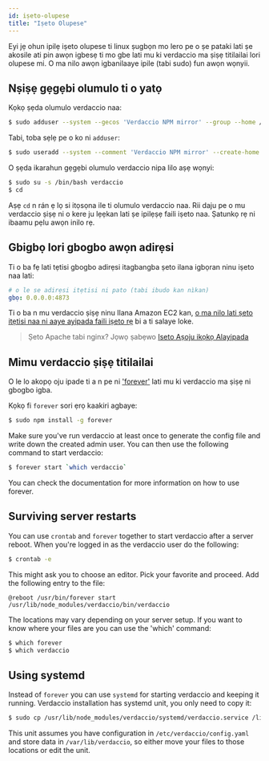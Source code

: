 ```yaml
---
id: iṣeto-olupese
title: "Iṣeto Olupese"
---
```


Eyi jẹ ohun ipilẹ iṣeto olupese ti linux ṣugbọn mo lero pe o ṣe pataki lati ṣe akosile ati pin awọn igbesẹ ti mo gbe lati mu ki verdaccio ma ṣiṣẹ titilailai lori olupese mi. O ma nilo awọn igbanilaaye ipile (tabi sudo) fun awọn wọnyii.

## Nṣiṣẹ gẹgẹbi olumulo ti o yatọ

Kọkọ ṣẹda olumulo verdaccio naa:

```bash
$ sudo adduser --system --gecos 'Verdaccio NPM mirror' --group --home /var/lib/verdaccio verdaccio
```

Tabi, toba sẹlẹ pe o ko ni `adduser`:

```bash
$ sudo useradd --system --comment 'Verdaccio NPM mirror' --create-home --home-dir /var/lib/verdaccio --shell /sbin/nologin verdaccio
```

O ṣẹda ikarahun gẹgẹbi olumulo verdaccio nipa lilo aṣẹ wọnyi:

```bash
$ sudo su -s /bin/bash verdaccio
$ cd
```

Aṣẹ `cd` n rán ẹ lọ si itọsọna ile ti olumulo verdaccio naa. Rii daju pe o mu verdaccio ṣiṣẹ ni o kere ju lẹẹkan lati ṣe ipilẹṣẹ faili iṣeto naa. Ṣatunkọ rẹ ni ibaamu pẹlu awọn inilo rẹ.

## Gbigbọ lori gbogbo awọn adirẹsi

Ti o ba fẹ lati tẹtisi gbogbo adirẹsi itagbangba ṣeto ilana igbọran ninu iṣeto naa lati:

```yaml
# o le se adirẹsi itẹtisi ni pato (tabi ibudo kan nìkan)
gbọ: 0.0.0.0:4873
```

Ti o ba n mu verdaccio ṣiṣẹ ninu Ilana Amazon EC2 kan, [o ma nilo lati ṣeto itẹtisi naa ni aaye ayipada faili iṣeto rẹ](https://github.com/verdaccio/verdaccio/issues/314#issuecomment-327852203) bi a ti salaye loke.

> Ṣeto Apache tabi nginx? Jọwọ ṣabẹwo [Iseto Aṣoju ikọkọ Alayipada](reverse-proxy.md)

## Mimu verdaccio ṣiṣẹ titilailai

O le lo akopọ oju ipade ti a n pe ni ['forever'](https://github.com/nodejitsu/forever) lati mu ki verdaccio ma ṣiṣẹ ni gbogbo igba.

Kọkọ fi `forever` sori ẹrọ kaakiri agbaye:

```bash
$ sudo npm install -g forever
```

Make sure you've run verdaccio at least once to generate the config file and write down the created admin user. You can then use the following command to start verdaccio:

```bash
$ forever start `which verdaccio`
```

You can check the documentation for more information on how to use forever.

## Surviving server restarts

You can use `crontab` and `forever` together to start verdaccio after a server reboot. When you're logged in as the verdaccio user do the following:

```bash
$ crontab -e
```

This might ask you to choose an editor. Pick your favorite and proceed. Add the following entry to the file:

    @reboot /usr/bin/forever start /usr/lib/node_modules/verdaccio/bin/verdaccio
    

The locations may vary depending on your server setup. If you want to know where your files are you can use the 'which' command:

```bash
$ which forever
$ which verdaccio
```

## Using systemd

Instead of `forever` you can use `systemd` for starting verdaccio and keeping it running. Verdaccio installation has systemd unit, you only need to copy it:

```bash
$ sudo cp /usr/lib/node_modules/verdaccio/systemd/verdaccio.service /lib/systemd/system/ && sudo systemctl daemon-reload
```

This unit assumes you have configuration in `/etc/verdaccio/config.yaml` and store data in `/var/lib/verdaccio`, so either move your files to those locations or edit the unit.